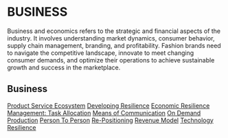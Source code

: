 
# BUSINESS

Business and economics refers to the strategic and financial aspects of the industry. It involves understanding market dynamics, consumer behavior, supply chain management, branding, and profitability. Fashion brands need to navigate the competitive landscape, innovate to meet changing consumer demands, and optimize their operations to achieve sustainable growth and success in the marketplace.

## Business

[Product Service Ecosystem](http://circularloopholes.net/category/business/Building%20Product-Service%20Ecosystems.html)
[Developing Resilience](http://circularloopholes.net/category/business/Developing%20competencies.html)
[Economic Resilience](http://circularloopholes.net/category/business/Economic%20resilience.html)
[Management: Task Allocation](http://circularloopholes.net/category/business/Management_%20Task%20allocation.html)
[Means of Communication](http://circularloopholes.net/category/business/Means%20of%20Communication.html)
[On Demand Production](http://circularloopholes.net/category/business/On%20demand%20production.html)
[Person To Person](http://circularloopholes.net/category/business/P2P%20(Person%20to%20Person).html)
[Re-Positioning](http://circularloopholes.net/category/business/Re-positioning.html)
[Revenue Model](http://circularloopholes.net/category/business/Revenue%20mode.html)
[Technology Resilience](http://circularloopholes.net/category/business/Technology%20resilience.html)

